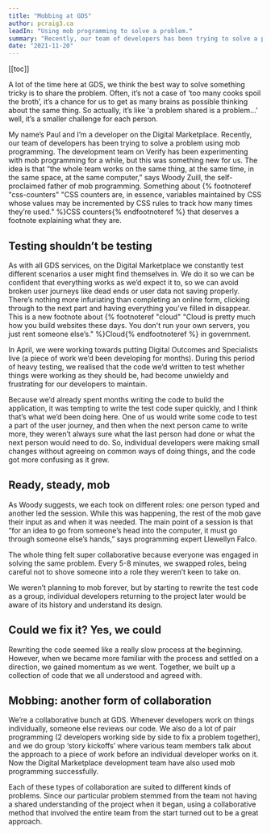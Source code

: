 ```yaml
---
title: "Mobbing at GDS"
author: pcraig3.ca
leadIn: "Using mob programming to solve a problem."
summary: "Recently, our team of developers has been trying to solve a problem using mob programming. The development team on Verify has been pitching in."
date: "2021-11-20"
---
```


[[toc]]

A lot of the time here at GDS, we think the best way to solve something tricky is to share the problem. Often, it’s not a case of ‘too many cooks spoil the broth’, it’s a chance for us to get as many brains as possible thinking about the same thing. So actually, it’s like ‘a problem shared is a problem…’ well, it’s a smaller challenge for each person.

My name’s Paul and I’m a developer on the Digital Marketplace. Recently, our team of developers has been trying to solve a problem using mob programming. The development team on Verify has been experimenting with mob programming for a while, but this was something new for us. The idea is that “the whole team works on the same thing, at the same time, in the same space, at the same computer,” says Woody Zuill, the self-proclaimed father of mob programming. Something about {% footnoteref "css-counters" "CSS counters are, in essence, variables maintained by CSS whose values may be incremented by CSS rules to track how many times they’re used." %}CSS counters{% endfootnoteref %} that deserves a footnote explaining what they are.

## Testing shouldn’t be testing

As with all GDS services, on the Digital Marketplace we constantly test different scenarios a user might find themselves in. We do it so we can be confident that everything works as we’d expect it to, so we can avoid broken user journeys like dead ends or user data not saving properly. There’s nothing more infuriating than completing an online form, clicking through to the next part and having everything you’ve filled in disappear. This is a new footnote about {% footnoteref "cloud" "Cloud is pretty much how you build websites these days. You don't run your own servers, you just rent someone else’s." %}Cloud{% endfootnoteref %} in government.

In April, we were working towards putting Digital Outcomes and Specialists live (a piece of work we’d been developing for months). During this period of heavy testing, we realised that the code we’d written to test whether things were working as they should be, had become unwieldy and frustrating for our developers to maintain.

Because we’d already spent months writing the code to build the application, it was tempting to write the test code super quickly, and I think that’s what we’d been doing here. One of us would write some code to test a part of the user journey, and then when the next person came to write more, they weren’t always sure what the last person had done or what the next person would need to do. So, individual developers were making small changes without agreeing on common ways of doing things, and the code got more confusing as it grew.

## Ready, steady, mob

As Woody suggests, we each took on different roles: one person typed and another led the session. While this was happening, the rest of the mob gave their input as and when it was needed. The main point of a session is that “for an idea to go from someone’s head into the computer, it must go through someone else’s hands,” says programming expert Llewellyn Falco.

The whole thing felt super collaborative because everyone was engaged in solving the same problem. Every 5-8 minutes, we swapped roles, being careful not to shove someone into a role they weren’t keen to take on.

We weren’t planning to mob forever, but by starting to rewrite the test code as a group, individual developers returning to the project later would be aware of its history and understand its design.

## Could we fix it? Yes, we could

Rewriting the code seemed like a really slow process at the beginning. However, when we became more familiar with the process and settled on a direction, we gained momentum as we went. Together, we built up a collection of code that we all understood and agreed with.

## Mobbing: another form of collaboration

We’re a collaborative bunch at GDS. Whenever developers work on things individually, someone else reviews our code. We also do a lot of pair programming (2 developers working side by side to fix a problem together), and we do group ‘story kickoffs’ where various team members talk about the approach to a piece of work before an individual developer works on it. Now the Digital Marketplace development team have also used mob programming successfully.

Each of these types of collaboration are suited to different kinds of problems. Since our particular problem stemmed from the team not having a shared understanding of the project when it began, using a collaborative method that involved the entire team from the start turned out to be a great approach.
